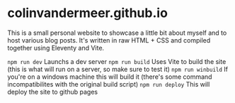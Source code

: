 # colinvandermeer.github.io

This is a small personal website to showcase a little bit about myself and to host various blog posts. It's written in raw HTML + CSS and compiled together using Eleventy and Vite.

`npm run dev` Launchs a dev server
`npm run build` Uses Vite to build the site (this is what will run on a server, so make sure to test it)
`npm run winbuild` If you're on a windows machine this will build it (there's some command incompatibilites with the original build script)
`npm run deploy` This will deploy the site to github pages
